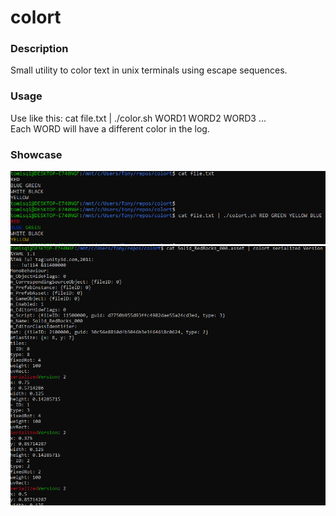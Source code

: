 colort
===

### Description ###
Small utility to color text in unix terminals using escape sequences.

### Usage ###
Use like this: cat file.txt | ./color.sh WORD1 WORD2 WORD3 ... <br>
Each WORD will have a different color in the log.

### Showcase ###
<img src="captures/capture1.PNG" alt="h1" width="1000"/>
<img src="captures/capture2.PNG" alt="h2" width="1000"/>
